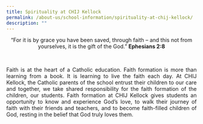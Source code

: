 ```yaml
---
title: Spirituality at CHIJ Kellock
permalink: /about-us/school-information/spirituality-at-chij-kellock/
description: ""
---
```

<p align="center">“For it is by grace you have been saved, through faith – and this not from yourselves, it is the gift of the God.” 
<b>Ephesians 2:8</b></p>
<br>
<p align="justify">Faith is at the heart of a Catholic education. Faith formation is more than learning from a book. It is learning to live the faith each day. At CHIJ Kellock, the Catholic parents of the school entrust their children to our care and together, we take shared responsibility for the faith formation of the children, our students. Faith formation at CHIJ Kellock gives students an opportunity to know and experience God’s love, to walk their journey of faith with their friends and teachers, and to become faith-filled children of God, resting in the belief that God truly loves them.</p>